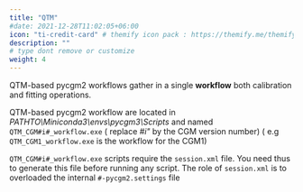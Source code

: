 ```yaml
---
title: "QTM"
#date: 2021-12-28T11:02:05+06:00
icon: "ti-credit-card" # themify icon pack : https://themify.me/themify-icons
description: ""
# type dont remove or customize
weight: 4
---
```


QTM-based pycgm2 workflows gather in a single **workflow** both  calibration and fitting operations.


QTM-based pycgm2 workflow are located in *PATHTO\\Miniconda3\\envs\\pycgm3\\Scripts* and named `QTM_CGM#i#_workflow.exe` ( replace *#i"* by the CGM version number) ( e.g `QTM_CGM1_workflow.exe` is the workflow for the CGM1)   

`QTM_CGM#i#_workflow.exe` scripts require the `session.xml` file. You need thus to generate this file before running any script.
The role of `session.xml` is to overloaded the  internal `#-pycgm2.settings` file     
